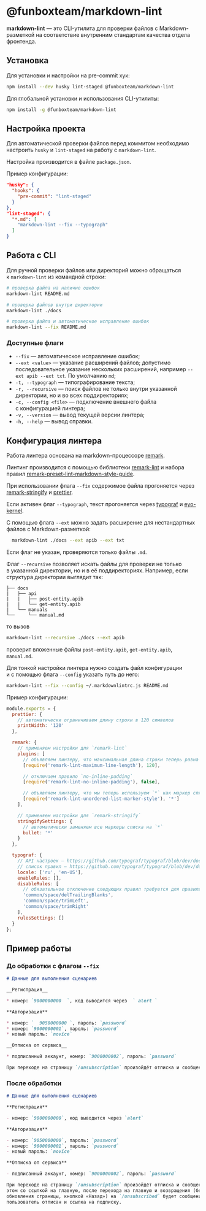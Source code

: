# @funboxteam/markdown-lint

**markdown-lint** — это CLI-утилита для проверки файлов с Markdown-разметкой на
соответствие внутренним стандартам качества отдела фронтенда.

## Установка

Для установки и настройки на pre-commit хук:

```bash
npm install --dev husky lint-staged @funboxteam/markdown-lint
```

Для глобальной установки и использования CLI-утилиты:

```bash
npm install -g @funboxteam/markdown-lint
```

## Настройка проекта

Для автоматической проверки файлов перед коммитом необходимо настроить `husky` и
`lint-staged` на работу с `markdown-lint`.

Настройка производится в файле `package.json`.

Пример конфигурации:

```json
"husky": {
  "hooks": {
    "pre-commit": "lint-staged"
  }
},
"lint-staged": {
  "*.md": [
    "markdown-lint --fix --typograph"
  ]
}
```

## Работа с CLI

Для ручной проверки файлов или директорий можно обращаться к `markdown-lint` из
командной строки:

```bash
# проверка файла на наличие ошибок
markdown-lint README.md

# проверка файлов внутри директории
markdown-lint ./docs

# проверка файла и автоматическое исправление ошибок
markdown-lint --fix README.md
```

### Доступные флаги

- `--fix` — автоматическое исправление ошибок;
- `--ext <value>` — указание расширений файлов; допустимо последовательное
  указание нескольких расширений, например `--ext apib --ext txt`. По умолчанию
  `md`;
- `-t, --typograph` — типографирование текста;
- `-r, --recursive` — поиск файлов не только внутри указанной директории, но и
  во всех поддиректориях;
- `-c, --config <file>` — подключение внешнего файла с конфигурацией линтера;
- `-v, --version` — вывод текущей версии линтера;
- `-h, --help` — вывод справки.

## Конфигурация линтера

Работа линтера основана на markdown-процессоре
[remark](https://github.com/remarkjs/remark).

Линтинг производится с помощью библиотеки
[remark-lint](https://github.com/remarkjs/remark-lint) и набора правил
[remark-preset-lint-markdown-style-guide](https://github.com/remarkjs/remark-lint/tree/main/packages/remark-preset-lint-markdown-style-guide#rules).

При использовании флага `--fix` содержимое файла прогоняется через
[remark-stringify](https://github.com/remarkjs/remark/tree/main/packages/remark-stringify#api)
и [prettier](https://prettier.io/docs/en/index.html).

Если активен флаг `--typograph`, текст прогоняется через
[typograf](https://github.com/typograf/typograf) и
[eyo-kernel](https://github.com/hcodes/eyo-kernel).

С помощью флага `--ext` можно задать расширение для нестандартных файлов с
Markdown-разметкой:

```bash
  markdown-lint ./docs --ext apib --ext txt
```

Если флаг не указан, проверяются только файлы `.md`.

Флаг `--recursive` позволяет искать файлы для проверки не только в указанной
директории, но и в её поддиректориях. Например, если структура директории
выглядит так:

```text
├── docs
|   ├── api
|   |   ├── post-entity.apib
|   |   └── get-entity.apib
|   └── manuals
└──     └── manual.md
```

то вызов

```bash
markdown-lint --recursive ./docs --ext apib
```

проверит вложенные файлы `post-entity.apib`, `get-entity.apib`, `manual.md`.

Для тонкой настройки линтера нужно создать файл конфигурации и с помощью флага
`--config` указать путь до него:

```bash
markdown-lint --fix --config ~/.markdownlintrc.js README.md
```

Пример конфигурации:

```javascript
module.exports = {
  prettier: {
    // автоматически ограничиваем длину строки в 120 символов
    printWidth: '120'
  },

  remark: {
    // применяем настройки для `remark-lint`
    plugins: [
      // объявляем линтеру, что максимальная длина строки теперь равна 120 символам
      [require('remark-lint-maximum-line-length'), 120],

      // отключаем правило `no-inline-padding`
      [require('remark-lint-no-inline-padding'), false],

      // объявляем линтеру, что мы теперь используем `*` как маркер списка
      [require('remark-lint-unordered-list-marker-style'), '*']
    ],

    // применяем настройки для `remark-stringify`
    stringifySettings: {
      // автоматически заменяем все маркеры списка на `*`
      bullet: '*'
    }
  },

  typograf: {
    // API настроек — https://github.com/typograf/typograf/blob/dev/docs/api_rules.md
    // список правил — https://github.com/typograf/typograf/blob/dev/docs/RULES.ru.md
    locale: ['ru', 'en-US'],
    enableRules: [],
    disableRules: [
      // обязательное отключение следующих правил требуется для правильной работы типографа
      'common/space/delTrailingBlanks',
      'common/space/trimLeft',
      'common/space/trimRight'
    ],
    rulesSettings: []
  }
};
```

## Пример работы

### До обработки с флагом `--fix`

```markdown
# Данные для выполнения сценариев

__Регистрация__

* номер: `9000000000  `, код выводится через  ` alert `

**Авторизация**

* номер: `  9050000000 `, пароль: `password`
* номер: `9000000001`, пароль: `password`
* новый пароль: `novice`

__Отписка от сервиса__

* подписанный аккаунт, номер: `9000000002`, пароль: `password`

При переходе на страницу `/unsubscription` произойдёт отписка и сообщение об этом со ссылкой на главную, после перехода на главную и возвращения (без обновления страницы, кнопкой «Назад») на `/unsubscribed` будет сообщение, что пользователь отписан и ссылка на подписку.
```

### После обработки

```markdown
# Данные для выполнения сценариев

**Регистрация**

- номер: `9000000000`, код выводится через `alert`

**Авторизация**

- номер: `9050000000`, пароль: `password`
- номер: `9000000001`, пароль: `password`
- новый пароль: `novice`

**Отписка от сервиса**

- подписанный аккаунт, номер: `9000000002`, пароль: `password`

При переходе на страницу `/unsubscription` произойдёт отписка и сообщение об
этом со ссылкой на главную, после перехода на главную и возвращения (без
обновления страницы, кнопкой «Назад») на `/unsubscribed` будет сообщение, что
пользователь отписан и ссылка на подписку.
```
